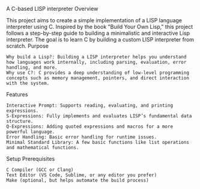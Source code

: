 A C-based LISP interpreter
Overview

This project aims to create a simple implementation of a LISP language interpreter using C. Inspired by the book "Build Your Own Lisp," this project follows a step-by-step guide to building a minimalistic and interactive Lisp interpreter. The goal is to learn C by building a custom LISP interpreter from scratch.
Purpose

    Why build a Lisp?: Building a LISP interpreter helps you understand how languages work internally, including parsing, evaluation, error handling, and more.
    Why use C?: C provides a deep understanding of low-level programming concepts such as memory management, pointers, and direct interaction with the system.

Features

    Interactive Prompt: Supports reading, evaluating, and printing expressions.
    S-Expressions: Fully implements and evaluates LISP’s fundamental data structure.
    Q-Expressions: Adding quoted expressions and macros for a more powerful language.
    Error Handling: Basic error handling for runtime issues.
    Minimal Standard Library: A few basic functions like list operations and mathematical functions.

Setup
Prerequisites

    C Compiler (GCC or Clang)
    Text Editor (VS Code, Sublime, or any editor you prefer)
    Make (optional, but helps automate the build process)
